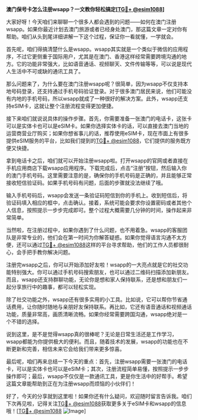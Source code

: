 **澳门保号卡怎么注册wsapp？一文教你轻松搞定[[TG💪+ @esim1088](https://t.me/s/esim1088)]**

大家好呀！今天咱们来聊聊一个很多人都会遇到的问题——如何在澳门注册wsapp。如果你最近计划去澳门旅游或者已经身处澳门，那这篇文章一定对你有帮助。咱们从头到尾详细讲解一下这个过程，保证你一看就懂，一学就会。

首先呢，咱们得搞清楚什么是wsapp。wsapp其实就是一个类似于微信的应用程序，不过它更侧重于国际用户，尤其是在澳门、香港这样经常需要跨境沟通的地方。它的功能非常强大，比如语音通话、视频聊天、文件传输等等，可以说是现代人生活中不可或缺的通讯工具了。

那么问题来了，为什么要在澳门注册wsapp呢？很简单，因为wsapp不仅支持本地号码登录，还支持通过手机号码验证登录。对于很多澳门居民来说，他们可能没有内地的手机号码，所以wsapp就成了一种很好的解决方案。此外，wsapp还支持eSIM卡，这就让整个注册流程变得更加便捷。

接下来咱们就说说具体的操作步骤。首先，你需要准备一张澳门的电话卡，这张卡可以是实体卡也可以是eSIM卡。如果你选择实体卡的话，可以直接去澳门当地的运营商营业厅购买；如果你想省事儿的话，推荐使用eSIM卡，现在市面上有很多提供eSIM服务的平台，比如我们提到的[TG💪+ @esim1088](https://t.me/s/esim1088)，它们提供的服务既方便又快捷。

拿到电话卡之后，咱们就可以开始注册wsapp啦。打开wsapp的官网或者直接在手机应用商店下载wsapp应用程序。下载完成后，点击“注册”按钮，然后输入你的澳门手机号码。这里需要注意的是，确保你的手机号码是正确的，并且能够正常接收短信验证码。如果手机号码有问题，后面的步骤就没法继续了哦。

输入手机号码后，wsapp会发送一条验证码短信到你的手机上。收到短信后，将验证码填入相应的框中，点击确认。接着，系统可能会要求你设置密码或者其他个人信息，按照提示一步步完成即可。整个过程大概需要几分钟的时间，操作起来非常简单。

当然啦，在注册过程中，如果你遇到了什么问题，也不用着急。wsapp的客服团队是非常专业的，他们会在第一时间为你解答疑惑。如果你觉得语言沟通不太方便，还可以通过[TG💪+ @esim1088](https://t.me/s/esim1088)这样的平台寻求帮助，他们的工作人员都很耐心，会手把手教你解决问题。

注册完wsapp之后，你可以开始添加好友啦！wsapp的一大亮点就是它的社交功能特别强大。你可以通过手机号码搜索朋友，也可以通过二维码扫描添加新朋友。而且，wsapp还支持群聊功能，无论你是想和家人保持联系，还是想和朋友们一起分享旅行中的趣事，都可以轻松实现。

除了社交功能之外，wsapp还有很多实用的小工具。比如说，它可以帮你节省通话费用，让你随时随地与亲朋好友保持联系。再比如，它还有语音通话和视频通话功能，质量非常高，画质清晰流畅。如果你经常需要跨国沟通，wsapp绝对是一个不错的选择。

说到这里，是不是觉得wsapp真的很棒呢？无论是日常生活还是工作学习，wsapp都能为你提供极大的便利。而且，随着技术的发展，wsapp的功能也在不断更新和完善，相信未来它会给我们带来更多惊喜。

最后呢，咱们再来总结一下今天的重点：首先，注册wsapp需要一张澳门的电话卡，可以是实体卡也可以是eSIM卡；其次，注册流程简单易懂，按照提示一步步操作即可；最后，wsapp不仅仅是一款通讯工具，更是你生活中的好帮手。希望这篇文章能帮助到正在为注册wsapp而烦恼的小伙伴们！

好了，今天的分享就到这里啦！如果你还有什么疑问，欢迎随时留言告诉我。咱们下次再见啦，记得关注[TG💪+ @esim1088](https://t.me/s/esim1088)获取更多关于eSIM卡和wsapp的信息哦！[[TG💪+ @esim1088](https://t.me/s/esim1088) ![Image](https://i.postimg.cc/4NQfJmqS/Snipaste-2025-05-13-00-14-12.png)]